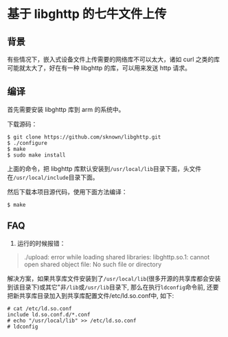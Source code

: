 # 基于 libghttp 的七牛文件上传

## 背景

有些情况下，嵌入式设备文件上传需要的网络库不可以太大，诸如 curl 之类的库可能就太大了，好在有一种 libghttp 的库，可以用来发送 http 请求。

## 编译

首先需要安装 libghttp 库到 arm 的系统中。

下载源码：

```
$ git clone https://github.com/sknown/libghttp.git
$ ./configure
$ make
$ sudo make install
```

上面的命令，把 libghttp 库默认安装到`/usr/local/lib`目录下面，头文件在`/usr/local/include`目录下面。

然后下载本项目源代码，使用下面方法编译：

```
$ make
```

## FAQ

1. 运行的时候报错：
>./upload: error while loading shared libraries: libghttp.so.1: cannot open shared object file: No such file or directory

解决方案，如果共享库文件安装到了`/usr/local/lib`(很多开源的共享库都会安装到该目录下)或其它"非`/lib`或`/usr/lib`目录下, 那么在执行`ldconfig`命令前, 还要把新共享库目录加入到共享库配置文件/etc/ld.so.conf中, 如下:

```
# cat /etc/ld.so.conf
include ld.so.conf.d/*.conf
# echo "/usr/local/lib" >> /etc/ld.so.conf
# ldconfig
```